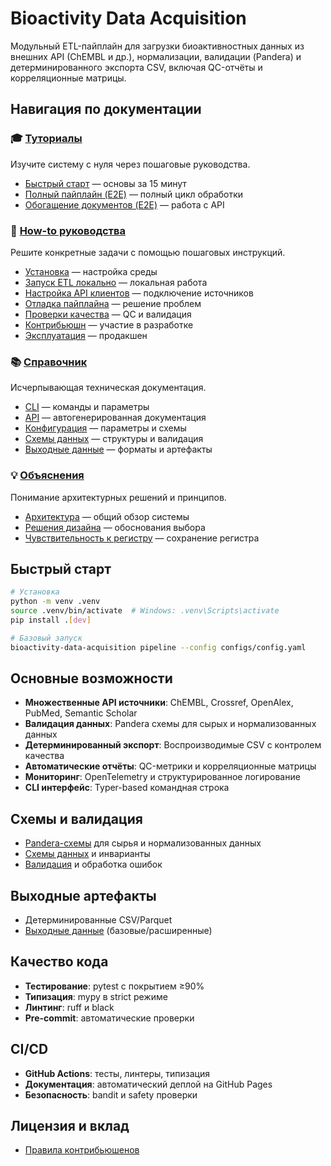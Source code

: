 # Bioactivity Data Acquisition

Модульный ETL-пайплайн для загрузки биоактивностных данных из внешних API (ChEMBL и др.), нормализации, валидации (Pandera) и детерминированного экспорта CSV, включая QC-отчёты и корреляционные матрицы.

## Навигация по документации

### 🎓 [Туториалы](tutorials/index.md)
Изучите систему с нуля через пошаговые руководства.

- [Быстрый старт](tutorials/quickstart.md) — основы за 15 минут
- [Полный пайплайн (E2E)](tutorials/e2e-pipeline.md) — полный цикл обработки
- [Обогащение документов (E2E)](tutorials/e2e-documents.md) — работа с API

### 🔧 [How-to руководства](how-to/index.md)
Решите конкретные задачи с помощью пошаговых инструкций.

- [Установка](how-to/installation.md) — настройка среды
- [Запуск ETL локально](how-to/run-etl-locally.md) — локальная работа
- [Настройка API клиентов](how-to/configure-api-clients.md) — подключение источников
- [Отладка пайплайна](how-to/debug-pipeline.md) — решение проблем
- [Проверки качества](how-to/run-quality-checks.md) — QC и валидация
- [Контрибьюшн](how-to/contribute.md) — участие в разработке
- [Эксплуатация](how-to/operations.md) — продакшен

### 📚 [Справочник](reference/index.md)
Исчерпывающая техническая документация.

- [CLI](reference/cli/index.md) — команды и параметры
- [API](reference/api/index.md) — автогенерированная документация
- [Конфигурация](reference/configuration/index.md) — параметры и схемы
- [Схемы данных](reference/data-schemas/index.md) — структуры и валидация
- [Выходные данные](reference/outputs/index.md) — форматы и артефакты

### 💡 [Объяснения](explanations/index.md)
Понимание архитектурных решений и принципов.

- [Архитектура](explanations/architecture.md) — общий обзор системы
- [Решения дизайна](explanations/design-decisions.md) — обоснования выбора
- [Чувствительность к регистру](explanations/case-sensitivity.md) — сохранение регистра

## Быстрый старт

```bash
# Установка
python -m venv .venv
source .venv/bin/activate  # Windows: .venv\Scripts\activate
pip install .[dev]

# Базовый запуск
bioactivity-data-acquisition pipeline --config configs/config.yaml
```

## Основные возможности

- **Множественные API источники**: ChEMBL, Crossref, OpenAlex, PubMed, Semantic Scholar
- **Валидация данных**: Pandera схемы для сырых и нормализованных данных
- **Детерминированный экспорт**: Воспроизводимые CSV с контролем качества
- **Автоматические отчёты**: QC-метрики и корреляционные матрицы
- **Мониторинг**: OpenTelemetry и структурированное логирование
- **CLI интерфейс**: Typer-based командная строка

## Схемы и валидация

- [Pandera-схемы](reference/data-schemas/index.md) для сырья и нормализованных данных
- [Схемы данных](reference/data-schemas/index.md) и инварианты
- [Валидация](reference/data-schemas/validation.md) и обработка ошибок

## Выходные артефакты

- Детерминированные CSV/Parquet
- [Выходные данные](reference/outputs/index.md) (базовые/расширенные)

## Качество кода

- **Тестирование**: pytest с покрытием ≥90%
- **Типизация**: mypy в strict режиме
- **Линтинг**: ruff и black
- **Pre-commit**: автоматические проверки

## CI/CD

- **GitHub Actions**: тесты, линтеры, типизация
- **Документация**: автоматический деплой на GitHub Pages
- **Безопасность**: bandit и safety проверки

## Лицензия и вклад

- [Правила контрибьюшенов](how-to/contribute.md)